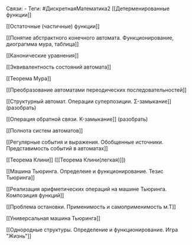 Связи: -
Теги: #ДискретнаяМатематика2 
[[Детерменированные функции]]

[[Остаточные (частичные) функции]]

[[Понятие абстрактного конечного автомата. Функционирование, диограгмма мура, таблица]]

[[Канонические уравнения]]

[[Эквивалентность состояний автомата]]

[[Теорема Мура]]

[[Преобразование автоматами переодических последовательностей]]

[[Структурный автомат. Операции суперпозиции. Σ-замыкание]] (разобрать)

[[Операция обратной связи. K-замыкание]] (разобрать)

[[Полнота систем автоматов]]

[[Регулярные события и выражения. Обобщенные источники. Представимость событий в автоматах]]

[[Теорема Клини]]
([[Теорема Клини(легкая)]])


[[Машина Тьюринга. Определеие и функционирование. Тезис Тьюринга]]

[[Реализация арифметических операций на машине Тьюринга. Композиция функций]]

[[Проблема остановки. Применимость и самоприменимость м.Т]]

[[Универсальная машина Тьюринга]]

[[Однородные структуры. Определение и функционирование. Игра "Жизнь"]]